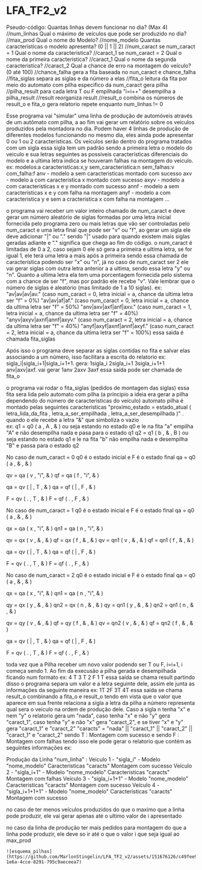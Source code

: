 # LFA_TF2_v2

Pseudo-código:
  Quantas linhas devem funcionar no dia? (Max 4) //num_linhas
  	Qual o máximo de veículos que pode ser produzido no dia? //max_prod
  	Qual o nome do Modelo? //nome_modelo
  	Quantas caracteristicas o modelo apresenta? (0 || 1 || 2) //num_caract
  	se num_caract = 1
  		Qual o nome da caracteristica? //caract_1
  	se num_caract = 2
  		Qual o nome da primeira caracteristica? //caract_1
  		Qual o nome da segunda caracteristica? //caract_2
  	Qual a chance de erro na montagem do veículo? (0 até 100) //chance_falha 
  	gera a fita baseada no nun_caract e chance_falha //fita_siglas
  	separa as siglas e da número a elas //fita_o
  	leitura da fita por meio do automato com pilha especifico da num_caract
  		gera pilha //pilha_result
  	  para cada letra T ou F empilhada "i=i++"
  desempilha a pilha_result //result
  	reorganiza result //result_o
  	combina os números de result_o e fita_o
  	gera relatorio
  repete enquanto num_linhas != 0

Esse programa vai "simular" uma linha de produção de automóveis através de um autômato com pilha, a ao fim vai gerar um relatório sobre os veículos produzidos pela montadora no dia. Podem haver 4 linhas de produção de diferentes modelos funcionando no mesmo dia, eles ainda pode apresentar 0 ou 1 ou 2 características. Os veículos serão dentro do programa tratados com um sigla essa sigla tem um padrão sendo a primeira letra o modelo do veiculo e sua letras seguintes as possíveis características diferenciais do modelo e a ultima letra indica se houveram falhas na montagem do veiculo. 
ex:
  modelos:a caracteristicas:x,y sem_caracteristica:n  sem_falhas:v com_falha:f
  anv - modelo a sem caracteristicas montado com sucesso
  axv - modelo a com caracteristica x montado com sucesso
  axyv - modelo a com caracteristicas x e y montado com sucesso
  annf - modelo a sem caracteristicas x e y com falha na montagem
  anyf - modelo a com caracteristica y e sem a cracteristica x com falha na montagem 
  ...

o programa vai receber um valor inteiro chamado de num_caract e deve gerar um número aleatório de siglas formadas por uma letra inicial fornecida pelo programa zero ou mais letras que vão ser controladas pelo num_caract e uma letra final que pode ser "v" ou "f", ao gerar um sigla ele deve adicionar "|" ou "." sendo "|" usado para quando existem mais siglas geradas adiante e "." significa que chega ao fim do código. o num_caract é limitadas de 0 a 2, caso sejam 0 ele só gera a primeira e ultima letra, se for igual 1, ele terá uma letra a mais após a primeira sendo essa chamada de característica podendo ser "x" ou "n", já no caso de num_caract ser 2 ele vai gerar siglas com outra letra anterior a a ultima, sendo essa letra "y" ou "n". Quanto a ultima letra ela tem uma porcentagem fornecida pelo sistema com a chance de ser "f", mas por padrão ele recebe "v". Vale lembrar que o número de siglas é aleatório (mas limitado de 1 a 10 siglas).
ex:     
  "av|av|av|av." (caso num_caract = 0, letra inicial = a, chance da ultima letra ser "f" = 0%) 
	"av|av|af|af." (caso num_caract = 0, letra inicial = a, chance da ultima letra ser "f" = 50%)
	"anv|axv|axf|anf|axv." (caso num_caract = 1, letra inicial = a, chance da ultima letra ser "f" = 40%)
	"anyv|axyv|axnf|annf|axyv." (caso num_caract = 2, letra inicial = a, chance da ultima letra ser "f" = 40%)
	"anyf|axyf|axnf|annf|axyf." (caso num_caract = 2, letra inicial = a, chance da ultima letra ser "f" = 100%)
 essa saìda é chamada fita_siglas

Após isso o programa deve separar as siglas contidas no fita e salvar elas associando a um número, isso facilitara a escrita do relatorio
ex: 
  sigla_i|sigla_i+1|sigla_i+1+1. gera: 1sigla_i 2sigla_i+1 3sigla_i+1+1
  anv|axv|axf. vai gerar 1anv 2axv 3axf
essa saída pode ser chamada de fita_o

o programa vai rodar o fita_siglas (pedidos de montagem das siglas) essa fita sera lida pelo automato com pilha (a principio a ideia era gerar a pilha dependendo do número de caracteristicas do veículo) automato pilha é montado pelas seguintes caracteristicas "proximo_estado = estado_atual ( letra_lida_da_fita , letra_a_ser_empilhada , letra_a_ser_desempilhada )" .
quando o ele recebe a letra "&" que simboliza o vazio  
ex: q1 = q0 ( a , A , & ) ou seja estando no estado q0 e le na fita "a" empilha "A" e não desempilha nada e pasa para o estado q1
    q2 = q1 ( b , & , B ) ou seja estando no estado q1 e le na fita "b" não empilha nada e desempilha "B" e passa para o estado q2

No caso de num_caract = 0
q0 é o estado inicial e F é o estado final
qa = q0 ( a , & , & )

qv = qa ( v , "i", & )
qf = qa ( f , "i", & )

qa = qv ( | , T , & ) 
qa = qf ( | , F , & )

F = qv ( . , T , & )
F = qf ( . , F , & )

No caso de num_caract = 1
q0 é o estado inicial e F é o estado final
qa = q0 ( a , & , & )

qx = qa ( x , "i", & )
qn1 = qa ( n , "i", & )

qv = qx ( v , & , & )
qf = qx ( f , & , & )
qv = qn1 ( v , & , & )
qf = qn1 ( f , & , & )

qa = qv ( | , T , & ) 
qa = qf ( | , F , & )

F = qv ( . , T , & )
F = qf ( . , F , & )

No caso de num_caract = 2
q0 é o estado inicial e F é o estado final
qa = q0 ( a , & , & )

qx = qa ( x , "i", & )
qn1 = qa ( n , "i", & )

qy = qx ( y , & , & )
qn2 = qx ( n , & , & )
qy = qn1 ( y , & , & )
qn2 = qn1 ( n , & , & )

qv = qy ( v , & , & )
qf = qy ( f , & , & )
qv = qn2 ( v , & , & )
qf = qn2 ( f , & , & )

qa = qv ( | , T , & ) 
qa = qf ( | , F , & )

F = qv ( . , T , & )
F = qf ( . , F , & )

toda vez que a Pilha receber um novo valor podendo ser T ou F, i=i+1, i começa sendo 1. Ao fim da execusão a pilha gerada e desempilhada ficando 
num formato 
ex: 4 T 3 T 2 F 1 T 
essa saída se chama result
partindo disso o programa separa um valor e a letra seguinte dele, assim ele junta as informações da seguinte maneira
ex: 1T 2F 3T 4T 
essa saída se chama result_o 
combinando a fita_o e result_o tendo em vista que o valor que aparece em sua frente relaciona a sigla a letra da pilha
a número representa qual sera o veiculo na ordem de produção dele. Caso a sigla n tenha "x" e nem "y" o relatorio gera um "nada", caso tenha "x" e não "y" gera "caract_1", caso tenha "y" e não "x" gera "caract_2", e se tiver "x" e "y" gera "caract_1" e "caract_2"
"caracts" = "nada" || "caract_1" || "caract_2" || "caract_1" e "caract_2"
sendo T : Montagem com sucesso e sendo F : Montagem com falhas
tendo isso ele pode gerar o relatorio que contém as seguintes informações 
ex:

Produção da Linha "num_linha" :
Veiculo 1 - "sigla_i" - Modelo "nome_modelo" Caracteristicas "caracts"
Montagem com sucesso
Veículo 2 - "sigla_i+1" - Modelo "nome_modelo" Caracteristicas "caracts" 
Montagem com falhas
Veículo 3 - "sigla_i+1+1" - Modelo "nome_modelo" Caracteristicas "caracts" 
Montagem com sucesso
Veículo 4 - "sigla_i+1+1+1" - Modelo "nome_modelo" Caracteristicas "caracts"
Montagem com sucesso

no caso de ter menos veículos produzidos do que o maximo que a linha pode produzir, ele vai gerar apenas até o ultimo valor de i apresentado

no caso da linha de produção ter mais pedidos para montagem do que a linha pode produzir, ele deve so ir até o que o valor i que seja igual ao max_prod

	![esquema_pilhas](https://github.com/MarlonStingelin/LFA_TF2_v2/assets/151676126/c49fee95-1e6a-4cce-8291-795c9aeceea7)

